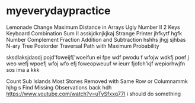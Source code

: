 # myeverydaypractice

Lemonade Change
 Maximum Distance in Arrays
Ugly Number II
 2 Keys Keyboard
Combination Sum II
asskjdknjkjkaj 
Strange Printer
jhfkytf
hgfk
Number Complement
 Fraction Addition and Subtraction
hshhs
jhgj
sjhbas
N-ary Tree Postorder Traversal
Path with Maximum Probability




sksdlaksjdasdj
pojd'foweijf['woeifun  ei fpe
wdf
pwodu f
wfojw wdkfj
poef j
weo
wefj
wpoefj
wfoj
wfo
efj
foweopweuuf
w ieurr
fjofoh'kjf
wepiorhwjfn  sos ima a
kkk

Count Sub Islands
Most Stones Removed with Same Row or Columnammk
hjhg
s
Find Missing Observations
back
hdh
https://www.youtube.com/watch?v=uTySfxxq77I
i should do something


